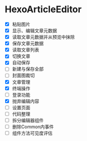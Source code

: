# HexoArticleEditor
- [x] 粘贴图片
- [x] 显示、编辑文章元数据
- [x] 读取文章元数据并从预览中抹除
- [x] 保存文章元数据
- [x] 读取文章列表
- [x] 切换文章
- [x] 自动保存
- [ ] 新建与保存全部
- [ ] 封面图裁切
- [x] 文章管理
- [x] 终端操作
- [ ] 登录功能
- [x] 抛弃编辑内容
- [ ] 设置页面
- [ ] 代码整理
- [ ] 拆分编辑器组件
- [ ] 删除Common内事件
- [ ] 组件方法可见度评估